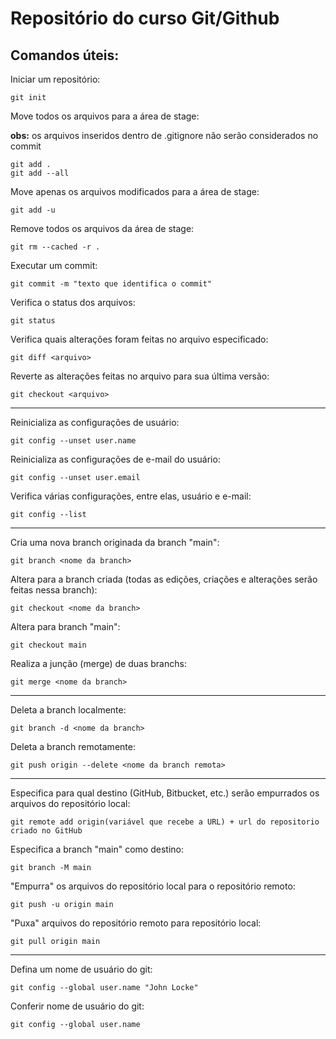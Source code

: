 # Repositório do curso Git/Github

## Comandos úteis:

Iniciar um repositório:

```
git init
```

Move todos os arquivos para a área de stage:

**obs:** os arquivos inseridos dentro de .gitignore não serão considerados no commit

```
git add .
git add --all
```

Move apenas os arquivos modificados para a área de stage:

```
git add -u
```

Remove todos os arquivos da área de stage:

```
git rm --cached -r .
```

Executar um commit:

```
git commit -m "texto que identifica o commit"
```

Verifica o status dos arquivos:

```
git status
```

Verifica quais alterações foram feitas no arquivo especificado:

```
git diff <arquivo>
```

 Reverte as alterações feitas no arquivo para sua última versão:

```
git checkout <arquivo>
```

---



Reinicializa as configurações de usuário:

```
git config --unset user.name
```

Reinicializa as configurações de e-mail do usuário:

```
git config --unset user.email
```

Verifica várias configurações, entre elas, usuário e e-mail:

```
git config --list
```

---



Cria uma nova branch originada da branch "main":

```
git branch <nome da branch>
```

Altera para a branch criada (todas as edições, criações e alterações serão feitas nessa branch):

```
git checkout <nome da branch>
```

Altera para branch "main":

```
git checkout main
```

Realiza a junção (merge) de duas branchs:

```
git merge <nome da branch>
```

---



Deleta a branch localmente:

```
git branch -d <nome da branch>
```

Deleta a branch remotamente:

```
git push origin --delete <nome da branch remota>
```

---

Especifica para qual destino (GitHub, Bitbucket, etc.) serão empurrados os arquivos do repositório local:

```
git remote add origin(variável que recebe a URL) + url do repositorio criado no GitHub
```

Especifica a branch "main" como destino:

```
git branch -M main
```

"Empurra" os arquivos do repositório local para o repositório remoto:

```
git push -u origin main
```

"Puxa" arquivos do repositório remoto para repositório local:

```
git pull origin main
```

---



Defina um nome de usuário do git:

```
git config --global user.name "John Locke"
```

Conferir nome de usuário do git:

```
git config --global user.name
```


